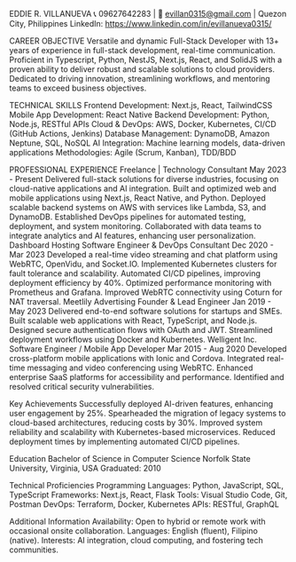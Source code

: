 EDDIE R. VILLANUEVA
📞 09627642283 | 📧 evillan0315@gmail.com | Quezon City, Philippines
LinkedIn: https://www.linkedin.com/in/evillanueva0315/

CAREER OBJECTIVE
Versatile and dynamic Full-Stack Developer with 13+ years of experience in full-stack development, real-time communication. Proficient in Typescript, Python, NestJS, Next.js, React, and SolidJS with a proven ability to deliver robust and scalable solutions to cloud providers. Dedicated to driving innovation, streamlining workflows, and mentoring teams to exceed business objectives.

TECHNICAL SKILLS
Frontend Development: Next.js, React, TailwindCSS
Mobile App Development: React Native
Backend Development: Python, Node.js, RESTful APIs
Cloud & DevOps: AWS, Docker, Kubernetes, CI/CD (GitHub Actions, Jenkins)
Database Management: DynamoDB, Amazon Neptune, SQL, NoSQL
AI Integration: Machine learning models, data-driven applications
Methodologies: Agile (Scrum, Kanban), TDD/BDD

PROFESSIONAL EXPERIENCE
Freelance | Technology Consultant
May 2023 - Present
Delivered full-stack solutions for diverse industries, focusing on cloud-native applications and AI integration.
Built and optimized web and mobile applications using Next.js, React Native, and Python.
Deployed scalable backend systems on AWS with services like Lambda, S3, and DynamoDB.
Established DevOps pipelines for automated testing, deployment, and system monitoring.
Collaborated with data teams to integrate analytics and AI features, enhancing user personalization.
Dashboard Hosting
Software Engineer & DevOps Consultant
Dec 2020 - Mar 2023
Developed a real-time video streaming and chat platform using WebRTC, OpenVidu, and Socket.IO.
Implemented Kubernetes clusters for fault tolerance and scalability.
Automated CI/CD pipelines, improving deployment efficiency by 40%.
Optimized performance monitoring with Prometheus and Grafana.
Improved WebRTC connectivity using Coturn for NAT traversal.
Meetlily Advertising
Founder & Lead Engineer
Jan 2019 - May 2023
Delivered end-to-end software solutions for startups and SMEs.
Built scalable web applications with React, TypeScript, and Node.js.
Designed secure authentication flows with OAuth and JWT.
Streamlined deployment workflows using Docker and Kubernetes.
Welligent Inc.
Software Engineer / Mobile App Developer
Mar 2015 - Aug 2020
Developed cross-platform mobile applications with Ionic and Cordova.
Integrated real-time messaging and video conferencing using WebRTC.
Enhanced enterprise SaaS platforms for accessibility and performance.
Identified and resolved critical security vulnerabilities.

Key Achievements
Successfully deployed AI-driven features, enhancing user engagement by 25%.
Spearheaded the migration of legacy systems to cloud-based architectures, reducing costs by 30%.
Improved system reliability and scalability with Kubernetes-based microservices.
Reduced deployment times by implementing automated CI/CD pipelines.

Education
Bachelor of Science in Computer Science
Norfolk State University, Virginia, USA
Graduated: 2010

Technical Proficiencies
Programming Languages: Python, JavaScript, SQL, TypeScript
Frameworks: Next.js, React, Flask
Tools: Visual Studio Code, Git, Postman
DevOps: Terraform, Docker, Kubernetes
APIs: RESTful, GraphQL

Additional Information
Availability: Open to hybrid or remote work with occasional onsite collaboration.
Languages: English (fluent), Filipino (native).
Interests: AI integration, cloud computing, and fostering tech communities.
